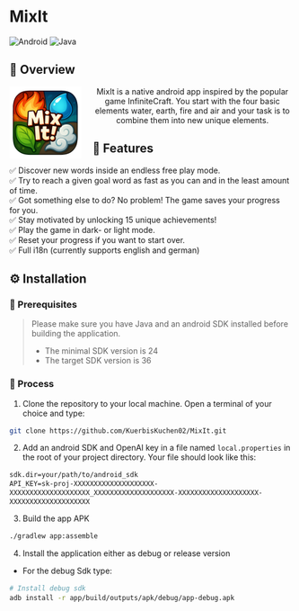 # MixIt

![Android](https://img.shields.io/badge/Android-3DDC84?style=for-the-badge&logo=android&logoColor=white)
![Java](https://img.shields.io/badge/java-%23ED8B00.svg?style=for-the-badge&logo=openjdk&logoColor=white)

## 🧭 Overview
<p align="center">
  <img src="https://raw.githubusercontent.com/KuerbisKuchen02/MixIt/83ec42db4d55902d371e2feaebd5e7395d1b439e/app/src/main/res/drawable/ic_mix_it.png" width="128" style="margin-right: 20px; float: left;">
</p>
<p align="center">
    MixIt is a native android app inspired by the popular game InfiniteCraft. You start with the four basic elements water, earth, fire and air and your task is to combine them into new unique elements.
</p>


## 🚀 Features
✅ Discover new words inside an endless free play mode.  
✅ Try to reach a given goal word as fast as you can and in the least amount of time.  
✅ Got something else to do? No problem! The game saves your progress for you.  
✅ Stay motivated by unlocking 15 unique achievements!  
✅ Play the game in dark- or light mode.  
✅ Reset your progress if you want to start over.  
✅ Full i18n (currently supports english and german)


## ⚙️ Installation
### 🔎 Prerequisites
> Please make sure you have Java and an android SDK installed before building the application.  
>  - The minimal SDK version is 24  
>  - The target SDK version is 36

### 🎯 Process

1. Clone the repository to your local machine. Open a terminal of your choice and type:
```bash
git clone https://github.com/KuerbisKuchen02/MixIt.git
```

2. Add an android SDK and OpenAI key in a file named `local.properties` in the root of your project directory. Your file should look like this:
```properties
sdk.dir=your/path/to/android_sdk
API_KEY=sk-proj-XXXXXXXXXXXXXXXXXXXX-XXXXXXXXXXXXXXXXXXXX_XXXXXXXXXXXXXXXXXXXX-XXXXXXXXXXXXXXXXXXXX-XXXXXXXXXXXXXXXXXXXX
```

3. Build the app APK
```bash
./gradlew app:assemble
```

4. Install the application either as debug or release version  
- For the debug Sdk type:
```bash
# Install debug sdk
adb install -r app/build/outputs/apk/debug/app-debug.apk
```
